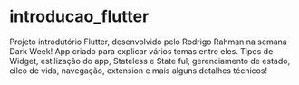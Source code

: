 # introducao_flutter
Projeto introdutório Flutter, desenvolvido pelo Rodrigo Rahman na semana Dark Week!
App criado para explicar vários temas entre eles.
Tipos de Widget, estilização do app, Stateless e State ful, gerenciamento de estado, 
cilco de vida, navegação, extension e mais alguns detalhes técnicos!
